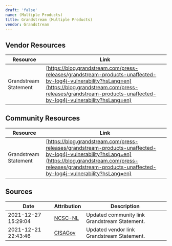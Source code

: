 ```yaml
---
draft: 'false'
name: (Multiple Products)
title: Grandstream (Multiple Products)
vendor: Grandstream
---
```


## Vendor Resources
| Resource | Link |
| --- | --- |
| Grandstream Statement | [https://blog.grandstream.com/press-releases/grandstream-products-unaffected-by-log4j-vulnerability?hsLang=en](https://blog.grandstream.com/press-releases/grandstream-products-unaffected-by-log4j-vulnerability?hsLang=en) |

## Community Resources
| Resource | Link |
| --- | --- |
| Grandstream Statement | [https://blog.grandstream.com/press-releases/grandstream-products-unaffected-by-log4j-vulnerability?hsLang=en](https://blog.grandstream.com/press-releases/grandstream-products-unaffected-by-log4j-vulnerability?hsLang=en) |


## Sources
| Date | Attribution | Description |
| --- | --- | --- |
| 2021-12-27 15:29:04 | [NCSC-NL](https://github.com/NCSC-NL/log4shell/blob/main/software/README.md) | Updated community link Grandstream Statement.  |
| 2021-12-21 22:43:46 | [CISAGov](https://raw.githubusercontent.com/cisagov/log4j-affected-db/develop/README.md) | Updated vendor link Grandstream Statement.  |
